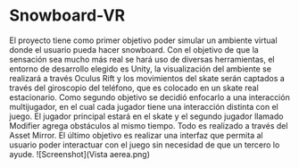 # Snowboard-VR
El proyecto tiene como primer objetivo poder simular un ambiente virtual donde el usuario pueda hacer snowboard. Con el objetivo de  que la sensación sea mucho más real se hará uso de diversas herramientas, el entorno de desarrollo elegido es Unity, la visualización del ambiente se realizará a través Oculus Rift y los movimientos del skate serán captados a través del giroscopio del teléfono, que es colocado en un skate real estacionario.
Como segundo objetivo se decidió enfocarlo a una interacción multijugador, en el cual cada jugador tiene una interacción distinta con el juego. El jugador principal estará en el skate y el segundo jugador llamado Modifier agrega obstáculos al mismo tiempo. Todo es realizado a través del Asset Mirror. 
El último objetivo es realizar una interfaz que permita al usuario poder interactuar con el juego sin necesidad de que un tercero lo ayude. 
![Screenshot](Vista aerea.png)
